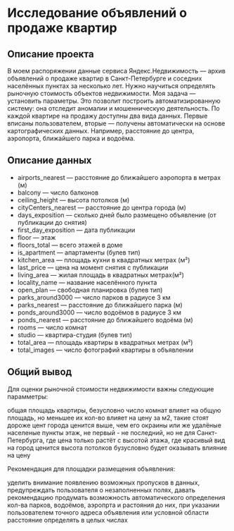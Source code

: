 # Исследование объявлений о продаже квартир

## Описание проекта
В моем распоряжении данные сервиса Яндекс.Недвижимость — архив объявлений о продаже квартир в Санкт-Петербурге и соседних населённых пунктах за несколько лет. Нужно научиться определять рыночную стоимость объектов недвижимости. Моя задача — установить параметры. Это позволит построить автоматизированную систему: она отследит аномалии и мошенническую деятельность.
По каждой квартире на продажу доступны два вида данных. Первые вписаны пользователем, вторые — получены автоматически на основе картографических данных. Например, расстояние до центра, аэропорта, ближайшего парка и водоёма.

## Описание данных

- airports_nearest — расстояние до ближайшего аэропорта в метрах (м)
- balcony — число балконов
- ceiling_height — высота потолков (м)
- cityCenters_nearest — расстояние до центра города (м)
- days_exposition — сколько дней было размещено объявление (от публикации до снятия)
- first_day_exposition — дата публикации
- floor — этаж
- floors_total — всего этажей в доме
- is_apartment — апартаменты (булев тип)
- kitchen_area — площадь кухни в квадратных метрах (м²)
- last_price — цена на момент снятия с публикации
- living_area — жилая площадь в квадратных метрах(м²)
- locality_name — название населённого пункта
- open_plan — свободная планировка (булев тип)
- parks_around3000 — число парков в радиусе 3 км
- parks_nearest — расстояние до ближайшего парка (м)
- ponds_around3000 — число водоёмов в радиусе 3 км
- ponds_nearest — расстояние до ближайшего водоёма (м)
- rooms — число комнат
- studio — квартира-студия (булев тип)
- total_area — площадь квартиры в квадратных метрах (м²)
- total_images — число фотографий квартиры в объявлении

## Общий вывод
Для оценки рыночной стоимости недвижимости важны следующие парамметры:

общая площадь квартиры, безусловно
число комнат влияет на общую площадь, но меньшее их кол-во влияет на цену за м2, такие стоят дороже
цент города ценится выше, чем его окраины или же удалёные населеные пункты
этаж, не первый - не последний, но не для Санкт-Петербурга, где цена только растёт с высотой этажа, где красивый вид на город ценится
высота потолков бузусловно будет оказывать влияние на цену

Рекомендация для площадки размещения объявления:

уделить внимание появлению возможных пропусков в данных, предупреждать пользователя о незаполненных полях, давать рекомендацию
продумать возможность автоматического определения кол-ва парков, водоёмов, аэропрта и растояния до них, при указании пользователем точного адреса объявления или условной области
расстояние определять в целых числах

